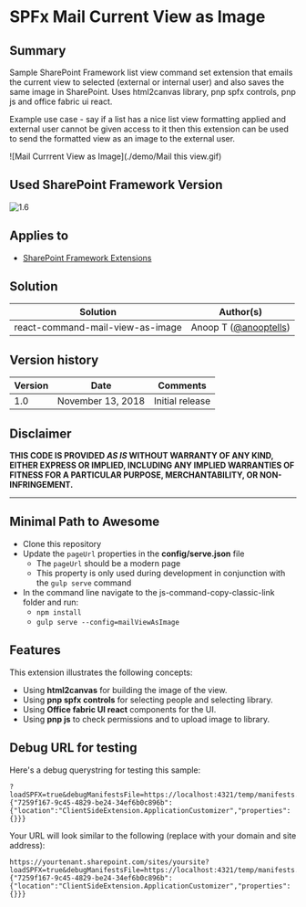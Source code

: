 # SPFx Mail Current View as Image

## Summary
Sample SharePoint Framework list view command set extension that emails the current view to selected (external or internal user) and also saves the same image in SharePoint. Uses html2canvas library, pnp spfx controls, pnp js and office fabric ui react.

Example use case - say if a list has a nice list view formatting applied and external user cannot be given access to it then this extension can be used to send the formatted view as an image to the external user.

![Mail Currrent View as Image](./demo/Mail this view.gif)

## Used SharePoint Framework Version 
![1.6](https://img.shields.io/badge/version-1.6-green.svg)

## Applies to

* [SharePoint Framework Extensions](https://dev.office.com/sharepoint/docs/spfx/extensions/overview-extensions)

## Solution

Solution|Author(s)
--------|---------
react-command-mail-view-as-image | Anoop T ([@anooptells](https://twitter.com/anooptells))

## Version history

Version|Date|Comments
-------|----|--------
1.0|November 13, 2018|Initial release

## Disclaimer
**THIS CODE IS PROVIDED *AS IS* WITHOUT WARRANTY OF ANY KIND, EITHER EXPRESS OR IMPLIED, INCLUDING ANY IMPLIED WARRANTIES OF FITNESS FOR A PARTICULAR PURPOSE, MERCHANTABILITY, OR NON-INFRINGEMENT.**

---

## Minimal Path to Awesome

- Clone this repository
- Update the `pageUrl` properties in the **config/serve.json** file
  - The `pageUrl` should be a modern page
  - This property is only used during development in conjunction with the `gulp serve` command
- In the command line navigate to the js-command-copy-classic-link folder and run:
  - `npm install`
  - `gulp serve --config=mailViewAsImage`

## Features

This extension illustrates the following concepts:

- Using **html2canvas** for building the image of the view.
- Using **pnp spfx controls** for selecting people and selecting library.
- Using **Office fabric UI react** components for the UI. 
- Using **pnp js** to check permissions and to upload image to library.

## Debug URL for testing
Here's a debug querystring for testing this sample:

```
?loadSPFX=true&debugManifestsFile=https://localhost:4321/temp/manifests.js&customActions={"7259f167-9c45-4829-be24-34ef6b0c896b":{"location":"ClientSideExtension.ApplicationCustomizer","properties":{}}}
```

Your URL will look similar to the following (replace with your domain and site address):
```
https://yourtenant.sharepoint.com/sites/yoursite?loadSPFX=true&debugManifestsFile=https://localhost:4321/temp/manifests.js&customActions={"7259f167-9c45-4829-be24-34ef6b0c896b":{"location":"ClientSideExtension.ApplicationCustomizer","properties":{}}}
```